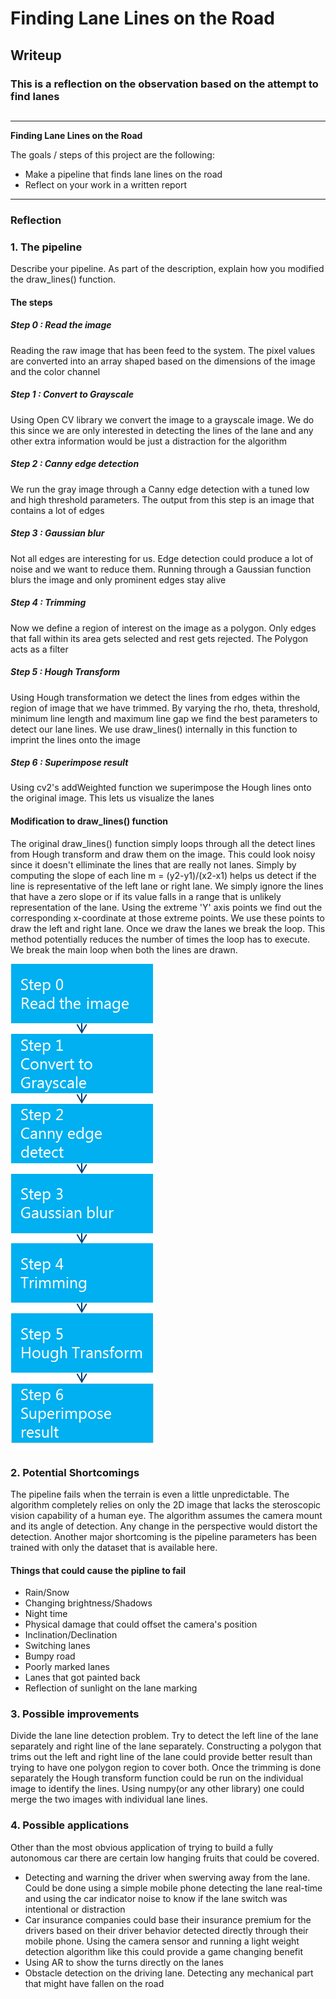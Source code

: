 # **Finding Lane Lines on the Road**

## Writeup

### This is a reflection on the observation based on the attempt to find lanes
##

---

**Finding Lane Lines on the Road**

The goals / steps of this project are the following:
* Make a pipeline that finds lane lines on the road
* Reflect on your work in a written report

[//]: # (Image References)

[pipeline]: ./test_images_output/anim/pipeline.png "Pipeline"

---

### Reflection

### 1. The pipeline 

Describe your pipeline. As part of the description, explain how you modified the draw_lines() function.

#### The steps

##### Step 0 : Read the image
Reading the raw image that has been feed to the system. The pixel values are converted into an array shaped based on the dimensions of the image and the color channel

##### Step 1 : Convert to Grayscale
Using Open CV library we convert the image to a grayscale image. We do this since we are only interested in detecting the lines of the lane and any other extra information would be just a distraction for the algorithm

##### Step 2 : Canny edge detection
We run the gray image through a Canny edge detection with a tuned low and high threshold parameters. The output from this step is an image that contains a lot of edges

##### Step 3 : Gaussian blur
Not all edges are interesting for us. Edge detection could produce a lot of noise and we want to reduce them. Running through a Gaussian function blurs the image and only prominent edges stay alive

##### Step 4 : Trimming
Now we define a region of interest on the image as a polygon. Only edges that fall within its area gets selected and rest gets rejected.
The Polygon acts as a filter

##### Step 5 : Hough Transform
Using Hough transformation we detect the lines from edges within the region of image that we have trimmed. By varying the rho, theta, threshold, minimum line length and maximum line gap we find the best parameters to detect our lane lines. We use draw_lines() internally in this function to imprint the lines onto the image

##### Step 6 : Superimpose result
Using cv2's addWeighted function we superimpose the Hough lines onto the original image. This lets us visualize the lanes

#### Modification to draw_lines() function
The original draw_lines() function simply loops through all the detect lines from Hough transform and draw them on the image. This could look noisy since it doesn't elliminate the lines that are really not lanes.
Simply by computing the slope of each line m = (y2-y1)/(x2-x1) helps us detect if the line is representative of the left lane or right lane. 
We simply ignore the lines that have a zero slope or if its value falls in a range that is unlikely representation of the lane.
Using the extreme 'Y' axis points we find out the corresponding x-coordinate at those extreme points. We use these points to draw the left and right lane. Once we draw the lanes we break the loop. This method potentially reduces the number of times the loop has to execute. We break the main loop when both the lines are drawn.

![Pipeline Figure][pipeline]



### 2. Potential Shortcomings
The pipeline fails when the terrain is even a little unpredictable. The algorithm completely relies on only the 2D image that lacks the steroscopic vision capability of a human eye. The algorithm assumes the camera mount and its angle of detection. Any change in the perspective would distort the detection. Another major shortcoming is the pipeline parameters has been trained with only the dataset that is available here.
#### Things that could cause the pipline to fail
- Rain/Snow
- Changing brightness/Shadows
- Night time
- Physical damage that could offset the camera's position
- Inclination/Declination
- Switching lanes
- Bumpy road
- Poorly marked lanes
- Lanes that got painted back
- Reflection of sunlight on the lane marking

### 3. Possible improvements

Divide the lane line detection problem. Try to detect the left line of the lane separately and right line of the lane separately.
Constructing a polygon that trims out the left and right line of the lane could provide better result than trying to have one polygon region to cover both. Once the trimming is done separately the Hough transform function could be run on the individual image to identify the lines. Using numpy(or any other library) one could merge the two images with individual lane lines.

### 4. Possible applications

Other than the most obvious application of trying to build a fully autonomous car there are certain low hanging fruits that could be covered.
- Detecting and warning the driver when swerving away from the lane. Could be done using a simple mobile phone detecting the lane real-time and using the car indicator noise to know if the lane switch was intentional or distraction
- Car insurance companies could base their insurance premium for the drivers based on their driver behavior detected directly through their mobile phone. Using the camera sensor and running a light weight detection algorithm like this could provide a game changing benefit
- Using AR to show the turns directly on the lanes
- Obstacle detection on the driving lane. Detecting any mechanical part that might have fallen on the road

